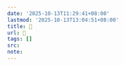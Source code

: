 ```yaml
---
date: '2025-10-13T11:29:41+08:00'
lastmod: '2025-10-13T13:04:51+08:00'
title: 󰢪
url: 󰢪
tags: []
src:
note:
---
```

